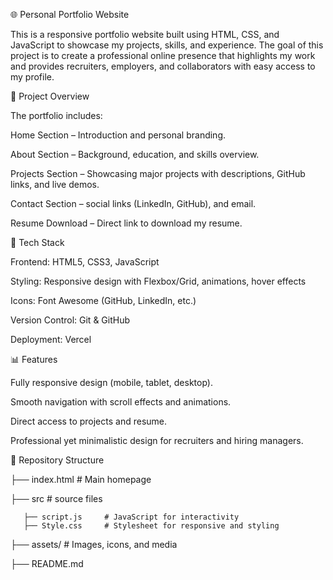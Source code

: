 🌐 Personal Portfolio Website

This is a responsive portfolio website built using HTML, CSS, and JavaScript to showcase my projects, skills, and experience. The goal of this project is to create a professional online presence that highlights my work and provides recruiters, employers, and collaborators with easy access to my profile.

📌 Project Overview

The portfolio includes:

Home Section – Introduction and personal branding.

About Section – Background, education, and skills overview.

Projects Section – Showcasing major projects with descriptions, GitHub links, and live demos.

Contact Section –  social links (LinkedIn, GitHub), and email.

Resume Download – Direct link to download my resume.

🚀 Tech Stack

Frontend: HTML5, CSS3, JavaScript

Styling: Responsive design with Flexbox/Grid, animations, hover effects

Icons: Font Awesome (GitHub, LinkedIn, etc.)

Version Control: Git & GitHub

Deployment:  Vercel

📊 Features

Fully responsive design (mobile, tablet, desktop).

Smooth navigation with scroll effects and animations.

Direct access to projects and resume.

Professional yet minimalistic design for recruiters and hiring managers.

📂 Repository Structure

├── index.html           # Main homepage

├── src                  # source files

       ├── script.js     # JavaScript for interactivity
       ├── Style.css     # Stylesheet for responsive and styling 

├── assets/              # Images, icons, and media

├── README.md 